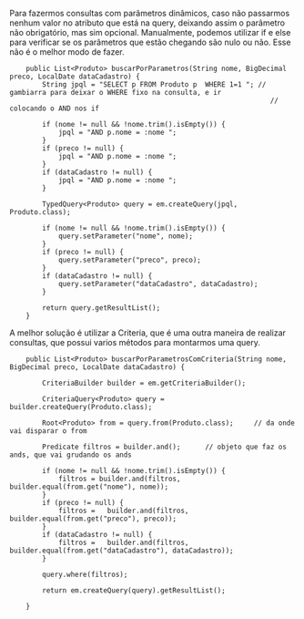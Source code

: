 Para fazermos consultas com parâmetros dinâmicos, caso não passarmos nenhum valor no atributo que está na query, deixando assim o parâmetro não obrigatório, mas sim opcional. Manualmente, podemos utilizar if e else para verificar se os parâmetros que estão chegando são nulo ou não. Esse não é o melhor modo de fazer.
```
	public List<Produto> buscarPorParametros(String nome, BigDecimal preco, LocalDate dataCadastro) {
		String jpql = "SELECT p FROM Produto p  WHERE 1=1 "; // gambiarra para deixar o WHERE fixo na consulta, e ir
																// colocando o AND nos if

		if (nome != null && !nome.trim().isEmpty()) {
			jpql = "AND p.nome = :nome ";
		}
		if (preco != null) {
			jpql = "AND p.nome = :nome ";
		}
		if (dataCadastro != null) {
			jpql = "AND p.nome = :nome ";
		}

		TypedQuery<Produto> query = em.createQuery(jpql, Produto.class);

		if (nome != null && !nome.trim().isEmpty()) {
			query.setParameter("nome", nome);
		}
		if (preco != null) {
			query.setParameter("preco", preco);
		}
		if (dataCadastro != null) {
			query.setParameter("dataCadastro", dataCadastro);
		}

		return query.getResultList();
	}
```

A melhor solução é utilizar a Criteria, que é uma outra maneira de realizar consultas, que possui varios métodos para montarmos uma query.
```
	public List<Produto> buscarPorParametrosComCriteria(String nome, BigDecimal preco, LocalDate dataCadastro) {
		
		CriteriaBuilder builder = em.getCriteriaBuilder();
		
		CriteriaQuery<Produto> query = builder.createQuery(Produto.class);
		
		Root<Produto> from = query.from(Produto.class);		// da onde vai disparar o from
		
		Predicate filtros = builder.and();		// objeto que faz os ands, que vai grudando os ands
		
		if (nome != null && !nome.trim().isEmpty()) {
			filtros = builder.and(filtros, builder.equal(from.get("nome"), nome));
		}
		if (preco != null) {
			filtros = 	builder.and(filtros, builder.equal(from.get("preco"), preco));
		}
		if (dataCadastro != null) {
			filtros = 	builder.and(filtros, builder.equal(from.get("dataCadastro"), dataCadastro));
		}
		
		query.where(filtros);
		
		return em.createQuery(query).getResultList();
		
	}
```